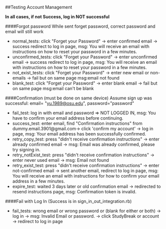 ##Testing Account Management

**In all cases, if not Success, log in NOT successful**

####Forgot password
While sent forget password, correct password and email will still work
* normal_tests: click "Forget your Password" -> enter confirmed email -> success redirect to log in page, msg: You will receive an email with instructions on how to reset your password in a few minutes.
* unconfirmed_tests: click "Forget your Password" -> enter unconfirmed email -> success redirect to log in page, msg: You will receive an email with instructions on how to reset your password in a few minutes.
* not_exist_tests: click "Forget your Password" -> enter new email or non-emails -> fail but on same page msg:email not found
* blank_test: click "Forget your Password" -> enter blank email -> fail but on same page msg:email can't be blank

####Confirmation (must be done on same device)
Assume sign up was successful: email= "yu.1989@osu.edu", password="password"

* fail_test: log in with email and password => NOT LOGGED IN, msg: You have to confirm your email address before continuing.
* success_test: enter email, find "Confirmation instructions" from dummy.email.3901@gmail.com-> click 'confirm my account' -> log in page, 
msg: Your email address has been successfully confirmed.
* retry_copy_test: press "didn't receive confirmation instructions" -> enter already confirmed email -> msg: Email was already confirmed, please try signing in.
* retry_notExist_test: press "didn't receive confirmation instructions" -> enter never used email -> msg: Email not found
* retry_exist_test: press "didn't receive confirmation instructions" -> enter not-confirmed email -> sent another email, redirect to log in page,
 msg: You will receive an email with instructions for how to confirm your email address in a few minutes.
* expire_test: waited 3 days later or old confirmation email -> redirected to resend instructions page, msg: Confirmation token is invalid.

####Fail with Log In (Success is in sign_in_out_integration.rb)
* fail_tests: wrong email or wrong password or (blank for either or both) -> log in -> msg: Invalid Email or password. -> click StudyBreak or account ->
redirect to log in page


